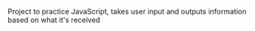 Project to practice JavaScript, takes user input and outputs information based on what it's received
